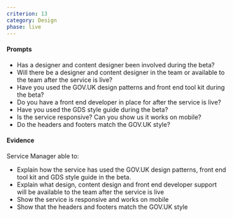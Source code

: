 ```yaml
---
criterion: 13
category: Design
phase: live
---
```


#### Prompts

* Has a designer and content designer been involved during the beta?
* Will there be a designer and content designer in the team or available to the team after the service is live?
* Have you used the GOV.UK design patterns and front end tool kit during the beta?
* Do you have a front end developer in place for after the service is live?
* Have you used the GDS style guide during the beta?
* Is the service responsive? Can you show us it works on mobile?
* Do the headers and footers match the GOV.UK style?

#### Evidence

Service Manager able to:

* Explain how the service has used the GOV.UK design patterns, front end tool kit and GDS style guide in the beta.
* Explain what design, content design and front end developer support will be available to the team after the service is live
* Show the service is responsive and works on mobile
* Show that the headers and footers match the GOV.UK style
